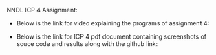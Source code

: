 NNDL ICP 4 Assignment:

* Below is the link for video explaining the programs of assignment 4: 

* Below is the link for ICP 4 pdf document containing screenshots of souce code and results along with the github link: 
